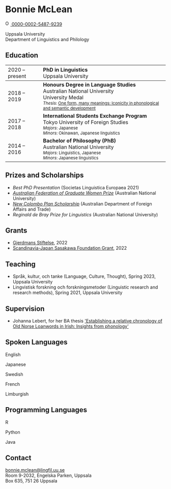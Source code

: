 # Bonnie McLean
<a href="https://orcid.org/0000-0002-5487-9239">
<img alt="ORCID logo" src="https://info.orcid.org/wp-content/uploads/2019/11/orcid_16x16.png" width="16" height="16" />
0000-0002-5487-9239
</a>

Uppsala University <span class="icon-library" aria-hidden="true"></span><br>Department of Linguistics and Philology

## Education <span class="icon-googlescholar" aria-hidden="true"></span>

| <span style="font-weight:normal">2020 – present</span> | <span style="font-weight:normal; text-align:left">**PhD in Linguistics**<br/>Uppsala University</span> |
| :----------------------------------------------------- | :----------------------------------------------------------- |
| 2018 – 2019                                            | **Honours Degree in Language Studies**<br/>Australian National University<br/><span class="icon-award" aria-hidden="true"></span>University Medal<br/><font size=2> <i>Thesis</i>: <a href="https://openresearch-repository.anu.edu.au/bitstream/1885/186433/1/McLean-Thesis.pdf">One form, many meanings: Iconicity in phonological and semantic development</a></font> |
| 2017 – 2018                                            | **International Students Exchange Program**<br>Tokyo University of Foreign Studies<br><font size=2><i>Majors</i>: Japanese<br/><i>Minors</i>: Okinawan, Japanese linguistics</font> |
| 2014 – 2016                                            | **Bachelor of Philosophy (PhB)**<br>Australian National University<br><font size=2><i>Majors</i>: Linguistics, Japanese<br><i>Minors</i>: Japanese linguistics</font> |

## Prizes and Scholarships <span class="icon-award" aria-hidden="true"></span>

* *Best PhD Presentation* (Societas Linguistica Europaea 2021)
* [*Australian Federation of Graduate Women Prize*](https://www.anu.edu.au/students/program-administration/prizes/australian-federation-of-graduate-women-act-inc-prize) (Australian National University)
* [*New Colombo Plan Scholarship*](https://www.dfat.gov.au/people-to-people/new-colombo-plan/about) (Australian Department of Foreign Affairs and Trade)
* *Reginald de Bray Prize for Linguistics* (Australian National University)

## Grants <span class="icon-trophy" aria-hidden="true"></span>

* [Gjerdmans Stiftelse](https://uaf.se/soek-stipendier/stiftelser/o-gjerdmans-stiftelse/), 2022
* [Scandinavia-Japan Sasakawa Foundation Grant](https://sjsf.se/), 2022

## Teaching <span class="icon-briefcase"></span>
  
* Språk, kultur, och tanke (Language, Culture, Thought), Spring 2023, Uppsala University
* Lingvistisk forskning och forskningsmetoder (Linguistic research and research methods), Spring 2021, Uppsala University

## Supervision <span class="icon-users" aria-hidden="true"></span>

* Johanna Lebert, for her BA thesis ['Establishing a relative chronology of Old Norse Loanwords in Irish: Insights from phonology'](https://uu.diva-portal.org/smash/record.jsf?pid=diva2%3A1750095&dswid=2290)

## Spoken Languages <span class="icon-bubbles" aria-hidden="true"></span>

English <span class="icon-star-full" aria-hidden="true"></span><span class="icon-star-full" aria-hidden="true"></span><span class="icon-star-full" aria-hidden="true"></span><span class="icon-star-full"><span class="icon-star-full">

Japanese <span class="icon-star-full"></span><span class="icon-star-full"></span><span class="icon-star-full"></span><span class="icon-star-full"><span class="icon-star-empty">

Swedish <span class="icon-star-full"><span class="icon-star-full"><span class="icon-star-full"></span><span class="icon-star-empty"></span><span class="icon-star-empty"></span>

French <span class="icon-star-full"></span><span class="icon-star-full"></span><span class="icon-star-empty"><span class="icon-star-empty"><span class="icon-star-empty">

Limburgish <span class="icon-star-full"></span><span class="icon-star-empty"></span><span class="icon-star-empty"><span class="icon-star-empty"><span class="icon-star-empty">

## Programming Languages <span class="icon-wrench" aria-hidden="true"></span>

R <span class="icon-star-full" aria-hidden="true"></span><span class="icon-star-full" aria-hidden="true"></span><span class="icon-star-full" aria-hidden="true"></span>

Python <span class="icon-star-full" aria-hidden="true"></span><span class="icon-star-full" aria-hidden="true"></span><span class="icon-star-full" aria-hidden="true"></span>

Java <span class="icon-star-full" aria-hidden="true"><span class="icon-star-empty"><span class="icon-star-empty">  
  
## Contact

<span class="icon-mail" aria-hidden="true"></span> bonnie.mclean@lingfil.uu.se<br><span class="icon-location" aria-hidden="true"></span> Room 9-2032, Engelska Parken, Uppsala<br><span class="icon-envelop" aria-hidden="true"></span> Box 635, 751 26 Uppsala






